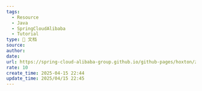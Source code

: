 ```yaml
---
tags:
  - Resource
  - Java
  - SpringCloudAlibaba
  - Tutorial
type: 📃 文档
source: 
author: 
date: 
url: https://spring-cloud-alibaba-group.github.io/github-pages/hoxton/zh-cn/index.html
rate: 10
create_time: 2025-04-15 22:44
update_time: 2025/04/15 22:45
---
```

